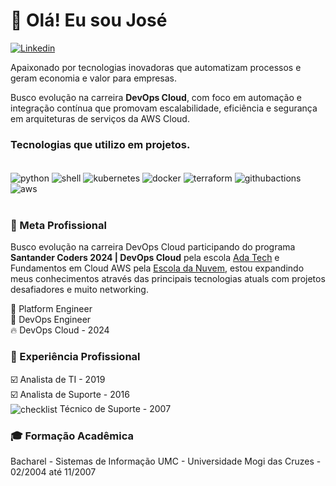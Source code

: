 # 👋 Olá! Eu sou José

[![Linkedin](https://img.shields.io/badge/LinkedIn-0077B5?style=for-the-badge&logo=linkedin&logoColor=white)](https://www.linkedin.com/in/jcendrette/)

Apaixonado por tecnologias inovadoras que automatizam processos e geram economia e valor para empresas.

 Busco evolução na carreira **DevOps Cloud**, com foco em automação e integração contínua que promovam escalabilidade, eficiência e segurança em arquiteturas de serviços da AWS Cloud.




### Tecnologias que utilizo em projetos.
<div style="display:inline_block"><br/>
    <img align="center" alt="python" src="https://img.shields.io/badge/Python-14354C?style=for-the-badge&logo=python&logoColor=white"/>
    <img align="center" alt="shell" src="https://img.shields.io/badge/shell_script-%23121011.svg?style=for-the-badge&logo=gnu-bash&logoColor=white"/>
    <img align="center" alt="kubernetes" src="https://img.shields.io/badge/kubernetes-%23326ce5.svg?style=for-the-badge&logo=kubernetes&logoColor=white">
    <img align="center" alt="docker" src="https://img.shields.io/badge/docker-%230db7ed.svg?style=for-the-badge&logo=docker&logoColor=white"/>
    <img align="center" alt="terraform" src="https://img.shields.io/badge/terraform-%235835CC.svg?style=for-the-badge&logo=terraform&logoColor=white"/>
    <img align="center" alt="githubactions" src="https://img.shields.io/badge/github%20actions-%232671E5.svg?style=for-the-badge&logo=githubactions&logoColor=white"/>
    <img align="center" alt="aws" src="https://img.shields.io/badge/AWS-%23FF9900.svg?style=for-the-badge&logo=amazon-aws&logoColor=white"/>
</div><br/>

### 🚀 Meta Profissional
Busco evolução na carreira DevOps Cloud participando do programa **Santander Coders 2024 | DevOps Cloud** pela escola [Ada Tech](https://www.linkedin.com/school/adatechbr/posts/?feedView=all) e Fundamentos em Cloud AWS pela [Escola da Nuvem](https://www.linkedin.com/school/escola-da-nuvem/posts/?feedView=all), estou expandindo meus conhecimentos através das principais tecnologias atuals com projetos desafiadores e muito networking.

🚀 Platform Engineer <br>
🎯 DevOps Engineer <br>
🔥 DevOps Cloud - 2024<br>

### 💼 Experiência Profissional
☑️ Analista de TI - 2019<br>
☑️ Analista de Suporte - 2016<br>
<img align="center" alt="checklist" src="https://img.icons8.com/?size=18&id=63675&format=png"/> Técnico de Suporte - 2007



### 🎓 Formação Acadêmica
Bacharel - Sistemas de Informação 
UMC - Universidade Mogi das Cruzes - 02/2004 até 11/2007


